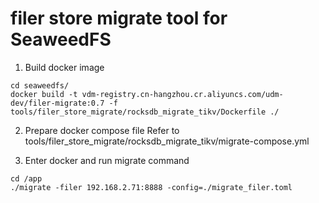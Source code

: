 # filer store migrate tool for SeaweedFS
1. Build docker image
```
cd seaweedfs/
docker build -t vdm-registry.cn-hangzhou.cr.aliyuncs.com/udm-dev/filer-migrate:0.7 -f tools/filer_store_migrate/rocksdb_migrate_tikv/Dockerfile ./
```
2. Prepare docker compose file
Refer to tools/filer_store_migrate/rocksdb_migrate_tikv/migrate-compose.yml

3. Enter docker and run migrate command
```
cd /app
./migrate -filer 192.168.2.71:8888 -config=./migrate_filer.toml
```